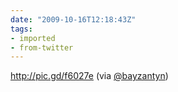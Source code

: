 ```yaml
---
date: "2009-10-16T12:18:43Z"
tags:
- imported
- from-twitter
---
```

http://pic.gd/f6027e \(via [@bayzantyn](/twitter/#/bayzantyn))
